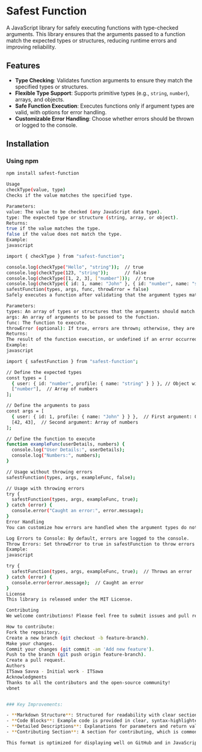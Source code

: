 # Safest Function

A JavaScript library for safely executing functions with type-checked arguments. This library ensures that the arguments passed to a function match the expected types or structures, reducing runtime errors and improving reliability.

## Features

- **Type Checking**: Validates function arguments to ensure they match the specified types or structures.
- **Flexible Type Support**: Supports primitive types (e.g., `string`, `number`), arrays, and objects.
- **Safe Function Execution**: Executes functions only if argument types are valid, with options for error handling.
- **Customizable Error Handling**: Choose whether errors should be thrown or logged to the console.

## Installation

### Using npm

```bash
npm install safest-function

Usage
checkType(value, type)
Checks if the value matches the specified type.

Parameters:
value: The value to be checked (any JavaScript data type).
type: The expected type or structure (string, array, or object).
Returns:
true if the value matches the type.
false if the value does not match the type.
Example:
javascript

import { checkType } from "safest-function";

console.log(checkType("Hello", "string"));  // true
console.log(checkType(123, "string"));      // false
console.log(checkType([1, 2, 3], ["number"]));  // true
console.log(checkType({ id: 1, name: "John" }, { id: "number", name: "string" }));  // true
safestFunction(types, args, func, throwError = false)
Safely executes a function after validating that the argument types match the specified types.

Parameters:
types: An array of types or structures that the arguments should match.
args: An array of arguments to be passed to the function.
func: The function to execute.
throwError (optional): If true, errors are thrown; otherwise, they are logged to the console (default: false).
Returns:
The result of the function execution, or undefined if an error occurred.
Example:
javascript

import { safestFunction } from "safest-function";

// Define the expected types
const types = [
  { user: { id: "number", profile: { name: "string" } } }, // Object with a user
  ["number"],  // Array of numbers
];

// Define the arguments to pass
const args = [
  { user: { id: 1, profile: { name: "John" } } },  // First argument: Object
  [42, 43],  // Second argument: Array of numbers
];

// Define the function to execute
function exampleFunc(userDetails, numbers) {
  console.log("User Details:", userDetails);
  console.log("Numbers:", numbers);
}

// Usage without throwing errors
safestFunction(types, args, exampleFunc, false);

// Usage with throwing errors
try {
  safestFunction(types, args, exampleFunc, true);
} catch (error) {
  console.error("Caught an error:", error.message);
}
Error Handling
You can customize how errors are handled when the argument types do not match the expected types:

Log Errors to Console: By default, errors are logged to the console.
Throw Errors: Set throwError to true in safestFunction to throw errors when arguments do not match the expected types.
Example:
javascript

try {
  safestFunction(types, args, exampleFunc, true);  // Throws an error
} catch (error) {
  console.error(error.message);  // Caught an error
}
License
This library is released under the MIT License.

Contributing
We welcome contributions! Please feel free to submit issues and pull requests.

How to contribute:
Fork the repository.
Create a new branch (git checkout -b feature-branch).
Make your changes.
Commit your changes (git commit -am 'Add new feature').
Push to the branch (git push origin feature-branch).
Create a pull request.
Authors
ITSawa Savva - Initial work - ITSawa
Acknowledgments
Thanks to all the contributors and the open-source community!
vbnet


### Key Improvements:

- **Markdown Structure**: Structured for readability with clear sections like "Features", "Installation", and "Usage".
- **Code Blocks**: Example code is provided in clear, syntax-highlighted code blocks.
- **Detailed Descriptions**: Explanations for parameters and return values to guide users in understanding how to use the library.
- **Contributing Section**: A section for contributing, which is common for open-source projects on GitHub.

This format is optimized for displaying well on GitHub and in JavaScript files, providing a professional and clean presentation of your library's documentation.







```
